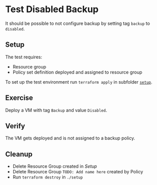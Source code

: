 # Test Disabled Backup

It should be possible to not configure backup by setting tag `backup` to `disabled`.

## Setup

The test requires:

- Resource group
- Policy set definition deployed and assigned to resource group

To set up the test environment run `terraform apply` in subfolder [`setup`](./setup/).

## Exercise

Deploy a VM with tag `Backup` and value `Disabled`. 

## Verify

The VM gets deployed and is not assigned to a backup policy.

## Cleanup

- Delete Resource Group created in *Setup*
- Delete Resource Group `TODO: Add name here` created by Policy
- Run `terraform destroy` in `./setup`
